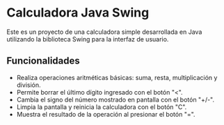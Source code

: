 # Calculadora Java Swing

Este es un proyecto de una calculadora simple desarrollada en Java utilizando la biblioteca Swing para la interfaz de usuario.

## Funcionalidades

- Realiza operaciones aritméticas básicas: suma, resta, multiplicación y división.
- Permite borrar el último dígito ingresado con el botón "<".
- Cambia el signo del número mostrado en pantalla con el botón "+/-".
- Limpia la pantalla y reinicia la calculadora con el botón "C".
- Muestra el resultado de la operación al presionar el botón "=".

